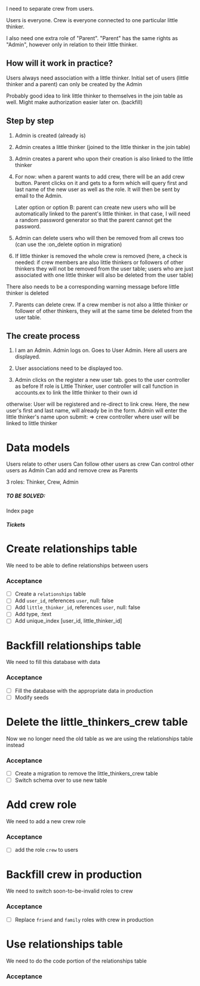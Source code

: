 I need to separate crew from users.

Users is everyone.
Crew is everyone connected to one particular little thinker.

I also need one extra role of "Parent".
"Parent" has the same rights as "Admin", however only in relation to their little thinker.

## How will it work in practice?

Users always need association with a little thinker.
Initial set of users (little thinker and a parent) can only be created by the Admin

Probably good idea to link little thinker to themselves in the join table as well. Might make authorization 
easier later on.
(backfill)

## Step by step

1. Admin is created (already is)

2. Admin creates a little thinker (joined to the little thinker in the join table)

3. Admin creates a parent who upon their creation is also linked to the little thinker

4. For now: when a parent wants to add crew, there will be an add crew button. Parent clicks on it and gets to a form which will query first and last name of the new user as well as the role. It will then be sent by email to the Admin.

    Later option or option B: parent can create new users who will be automatically linked to the parent's little thinker. in that case, I will need a random password generator so that the parent cannot get the password.

5. Admin can delete users who will then be removed from all crews too (can use the :on_delete option in migration)

6. If little thinker is removed the whole crew is removed (here, a check is needed: if crew members are
also little thinkers or followers of other thinkers they will not be removed from the user table; users who are just associated with
one little thinker will also be deleted from the user table)

There also needs to be a corresponding warning message before little thinker is deleted

7. Parents can delete crew. If a crew member is not also a little thinker or follower of other thinkers, they will 
at the same time be deleted from the user table.


## The create process

1. I am an Admin. Admin logs on. Goes to User Admin. Here all users are displayed.

2. User associations need to be displayed too.

3. Admin clicks on the register a new user tab.
goes to the user controller as before
If role is Little Thinker, user controller will call function in accounts.ex to link the little thinker to their own id

otherwise: 
User will be registered and re-direct to link crew.
Here, the new user's first and last name, will already be in the form.
Admin will enter the little thinker's name
upon submit: => crew controller where user will be linked to little thinker


# Data models

Users
relate to other users
Can follow other users as crew
Can control other users as Admin
Can add and remove crew as Parents

3 roles: Thinker, Crew, Admin





##### TO BE SOLVED: #####

Index page 


##### Tickets #####

# Create relationships table

We need to be able to define relationships between users

### Acceptance
- [ ] Create a `relationships` table
- [ ] Add `user_id`, references `user`, null: false
- [ ] Add `little_thinker_id`, references `user`, null: false
- [ ] Add type, :text
- [ ] Add unique_index [user_id, little_thinker_id]

# Backfill relationships table

We need to fill this database with data

### Acceptance
- [ ] Fill the database with the appropriate data in production
- [ ] Modify seeds

# Delete the little_thinkers_crew table

Now we no longer need the old table as we are using the relationships table instead

### Acceptance
- [ ] Create a migration to remove the little_thinkers_crew table
- [ ] Switch schema over to use new table

# Add crew role

We need to add a new crew role

### Acceptance
- [ ] add the role `crew` to users

# Backfill crew in production

We need to switch soon-to-be-invalid roles to crew

### Acceptance
- [ ] Replace `friend` and `family` roles with crew in production

# Use relationships table

We need to do the code portion of the relationships table

### Acceptance


